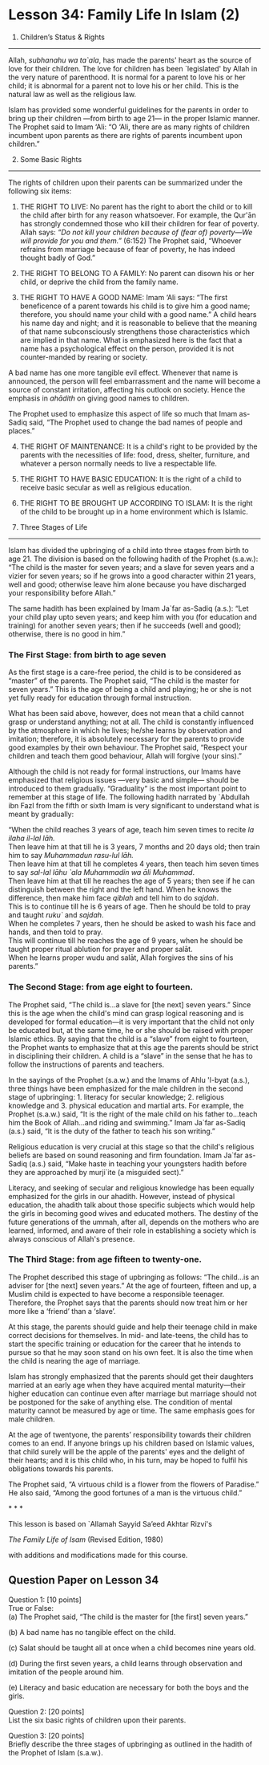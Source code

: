 Lesson 34: Family Life In Islam (2)
===================================

1. Children’s Status & Rights
-----------------------------

Allah, *subhanahu wa ta\`ala*, has made the parents' heart as the source
of love for their children. The love for children has been \`legislated'
by Allah in the very nature of parenthood. It is normal for a parent to
love his or her child; it is abnormal for a parent not to love his or
her child. This is the natural law as well as the religious law.

Islam has provided some wonderful guidelines for the parents in order to
bring up their children —from birth to age 21— in the proper Islamic
manner. The Prophet said to Imam ‘Ali: “O ‘Ali, there are as many rights
of children incumbent upon parents as there are rights of parents
incumbent upon children.”

2. Some Basic Rights
--------------------

The rights of children upon their parents can be summarized under the
following six items:

1. THE RIGHT TO LIVE: No parent has the right to abort the child or to
kill the child after birth for any reason whatsoever. For example, the
Qur'ān has strongly condemned those who kill their children for fear of
poverty. Allah says: *“Do not kill your children because of (fear* *of)
poverty—We will provide for you and them.”* (6:152) The Prophet said,
“Whoever refrains from marriage because of fear of poverty, he has
indeed thought badly of God.”

2. THE RIGHT TO BELONG TO A FAMILY: No parent can disown his or her
child, or deprive the child from the family name.

3. THE RIGHT TO HAVE A GOOD NAME: Imam ‘Ali says: “The first beneficence
of a parent towards his child is to give him a good name; therefore, you
should name your child with a good name.” A child hears his name day and
night; and it is reasonable to believe that the meaning of that name
subconsciously strengthens those characteristics which are implied in
that name. What is emphasized here is the fact that a name has a
psychological effect on the person, provided it is not counter-manded by
rearing or society.

A bad name has one more tangible evil effect. Whenever that name is
announced, the person will feel embarrassment and the name will become a
source of constant irritation, affecting his outlook on society. Hence
the emphasis in *ahādith* on giving good names to children.

The Prophet used to emphasize this aspect of life so much that Imam
as-Sadiq said, “The Prophet used to change the bad names of people and
places.”

4. THE RIGHT OF MAINTENANCE: It is a child's right to be provided by the
parents with the necessities of life: food, dress, shelter, furniture,
and whatever a person normally needs to live a respectable life.

5. THE RIGHT TO HAVE BASIC EDUCATION: It is the right of a child to
receive basic secular as well as religious education.

6. THE RIGHT TO BE BROUGHT UP ACCORDING TO ISLAM: It is the right of the
child to be brought up in a home environment which is Islamic.

3. Three Stages of Life
-----------------------

Islam has divided the upbringing of a child into three stages from birth
to age 21. The division is based on the following hadith of the Prophet
(s.a.w.): “The child is the master for seven years; and a slave for
seven years and a vizier for seven years; so if he grows into a good
character within 21 years, well and good; otherwise leave him alone
because you have discharged your responsibility before Allah.”

The same hadith has been explained by Imam Ja\`far as-Sadiq (a.s.): “Let
your child play upto seven years; and keep him with you (for education
and training) for another seven years; then if he succeeds (well and
good); otherwise, there is no good in him.”

### The First Stage: from birth to age seven

As the first stage is a care-free period, the child is to be considered
as “master” of the parents. The Prophet said, “The child is the master
for seven years.” This is the age of being a child and playing; he or
she is not yet fully ready for education through formal instruction.

What has been said above, however, does not mean that a child cannot
grasp or understand anything; not at all. The child is constantly
influenced by the atmosphere in which he lives; he/she learns by
observation and imitation; therefore, it is absolutely necessary for the
parents to provide good examples by their own behaviour. The Prophet
said, “Respect your children and teach them good behaviour, Allah will
forgive (your sins).”

Although the child is not ready for formal instructions, our Imams have
emphasized that religious issues —very basic and simple— should be
introduced to them gradually. “Graduality” is the most important point
to remember at this stage of life. The following hadith narrated by
\`Abdullah ibn Fazl from the fifth or sixth Imam is very significant to
understand what is meant by gradually:

“When the child reaches 3 years of age, teach him seven times to recite
*la ilaha il-lal lāh.*  
 Then leave him at that till he is 3 years, 7 months and 20 days old;
then train him to say *Muhammadun rasu-lul lāh.*  
 Then leave him at that till he completes 4 years, then teach him seven
times to say *sal-lal lāhu \`ala Muhammadin wa āli Muhammad*.  
 Then leave him at that till he reaches the age of 5 years; then see if
he can distinguish between the right and the left hand. When he knows
the difference, then make him face *qiblah* and tell him to do
*sajdah*.  
 This is to continue till he is 6 years of age. Then he should be told
to pray and taught *ruku\`* and *sajdah*.  
 When he completes 7 years, then he should be asked to wash his face and
hands, and then told to pray.  
 This will continue till he reaches the age of 9 years, when he should
be taught proper ritual ablution for prayer and proper salāt.  
 When he learns proper wudu and salāt, Allah forgives the sins of his
parents.”

### The Second Stage: from age eight to fourteen.

The Prophet said, “The child is...a slave for [the next] seven years.”
Since this is the age when the child's mind can grasp logical reasoning
and is developed for formal education—it is very important that the
child not only be educated but, at the same time, he or she should be
raised with proper Islamic ethics. By saying that the child is a “slave”
from eight to fourteen, the Prophet wants to emphasize that at this age
the parents should be strict in disciplining their children. A child is
a “slave” in the sense that he has to follow the instructions of parents
and teachers.

In the sayings of the Prophet (s.a.w.) and the Imams of Ahlu 'l-byat
(a.s.), three things have been emphasized for the male children in the
second stage of upbringing: 1. literacy for secular knowledge; 2.
religious knowledge and 3. physical education and martial arts. For
example, the Prophet (s.a.w.) said, “It is the right of the male child
on his father to...teach him the Book of Allah...and riding and
swimming.” Imam Ja\`far as-Sadiq (a.s.) said, “It is the duty of the
father to teach his son writing.”

Religious education is very crucial at this stage so that the child's
religious beliefs are based on sound reasoning and firm foundation. Imam
Ja\`far as-Sadiq (a.s.) said, “Make haste in teaching your youngsters
hadith before they are approached by murji\`ite (a misguided sect).”

Literacy, and seeking of secular and religious knowledge has been
equally emphasized for the girls in our ahadith. However, instead of
physical education, the ahadith talk about those specific subjects which
would help the girls in becoming good wives and educated mothers. The
destiny of the future generations of the ummah, after all, depends on
the mothers who are learned, informed, and aware of their role in
establishing a society which is always conscious of Allah's presence.

### The Third Stage: from age fifteen to twenty-one.

The Prophet described this stage of upbringing as follows: “The
child...is an adviser for [the next] seven years.” At the age of
fourteen, fifteen and up, a Muslim child is expected to have become a
responsible teenager. Therefore, the Prophet says that the parents
should now treat him or her more like a ‘friend’ than a ‘slave’.

At this stage, the parents should guide and help their teenage child in
make correct decisions for themselves. In mid- and late-teens, the child
has to start the specific training or education for the career that he
intends to pursue so that he may soon stand on his own feet. It is also
the time when the child is nearing the age of marriage.

Islam has strongly emphasized that the parents should get their
daughters married at an early age when they have acquired mental
maturity—their higher education can continue even after marriage but
marriage should not be postponed for the sake of anything else. The
condition of mental maturity cannot be measured by age or time. The same
emphasis goes for male children.

At the age of twentyone, the parents’ responsibility towards their
children comes to an end. If anyone brings up his children based on
Islamic values, that child surely will be the apple of the parents' eyes
and the delight of their hearts; and it is this child who, in his turn,
may be hoped to fulfil his obligations towards his parents.

The Prophet said, “A virtuous child is a flower from the flowers of
Paradise.” He also said, “Among the good fortunes of a man is the
virtuous child.”

\* \* \*

This lesson is based on \`Allamah Sayyid Sa’eed Akhtar Rizvi's

*The Family Life of Isam* (Revised Edition, 1980)

with additions and modifications made for this course.

Question Paper on Lesson 34
---------------------------

Question 1: [10 points]  
 True or False:  
 (a) The Prophet said, “The child is the master for [the first] seven
years.”

(b) A bad name has no tangible effect on the child.

(c) Salat should be taught all at once when a child becomes nine years
old.

(d) During the first seven years, a child learns through observation and
imitation of the people around him.

(e) Literacy and basic education are necessary for both the boys and the
girls.

Question 2: [20 points]  
 List the six basic rights of children upon their parents.

Question 3: [20 points]  
 Briefly describe the three stages of upbringing as outlined in the
hadith of the Prophet of Islam (s.a.w.).


